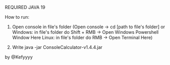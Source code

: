 REQUIRED JAVA 19

How to run:

1) Open console in file's folder (Open console -> cd [path to file's folder] or
	Windows: in file's folder do Shift + RMB -> Open Windows Powershell Window Here
	Linux: in file's folder do RMB -> Open Terminal Here)

2) Write java -jar ConsoleCalculator-v1.4.4.jar


by @Kefyyyy
